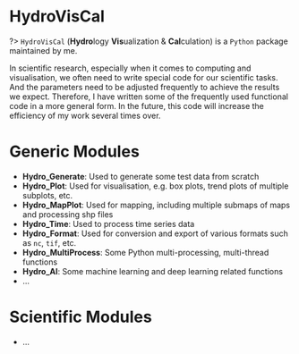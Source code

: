 # HydroVisCal

?> `HydroVisCal` (**Hydro**logy **Vis**ualization & **Cal**culation) is a `Python` package maintained by me. 

In scientific research, especially when it comes to computing and visualisation, we often need to write special code for our scientific tasks. And the parameters need to be adjusted frequently to achieve the results we expect. Therefore, I have written some of the frequently used functional code in a more general form. In the future, this code will increase the efficiency of my work several times over.

# Generic Modules

- **Hydro_Generate**:  Used to generate some test data from scratch
- **Hydro_Plot**: Used for visualisation, e.g. box plots, trend plots  of multiple subplots, etc.
- **Hydro_MapPlot**: Used for mapping, including multiple submaps of maps and processing shp files
- **Hydro_Time**: Used to process time series data
- **Hydro_Format**: Used for conversion and export of various formats such as `nc`, `tif`, etc.
- **Hydro_MultiProcess**: Some Python multi-processing, multi-thread functions
- **Hydro_AI**: Some machine learning and deep learning related functions
- ...

# Scientific Modules

- ...
